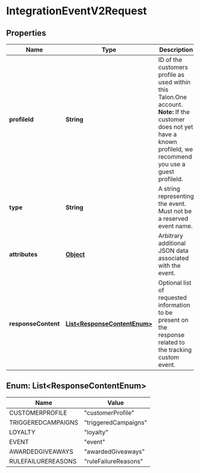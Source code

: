

# IntegrationEventV2Request


## Properties

Name | Type | Description | Notes
------------ | ------------- | ------------- | -------------
**profileId** | **String** | ID of the customers profile as used within this Talon.One account.  **Note:** If the customer does not yet have a known profileId, we recommend you use a guest profileId.  |  [optional]
**type** | **String** | A string representing the event. Must not be a reserved event name. | 
**attributes** | [**Object**](.md) | Arbitrary additional JSON data associated with the event. |  [optional]
**responseContent** | [**List&lt;ResponseContentEnum&gt;**](#List&lt;ResponseContentEnum&gt;) | Optional list of requested information to be present on the response related to the tracking custom event.  |  [optional]



## Enum: List&lt;ResponseContentEnum&gt;

Name | Value
---- | -----
CUSTOMERPROFILE | &quot;customerProfile&quot;
TRIGGEREDCAMPAIGNS | &quot;triggeredCampaigns&quot;
LOYALTY | &quot;loyalty&quot;
EVENT | &quot;event&quot;
AWARDEDGIVEAWAYS | &quot;awardedGiveaways&quot;
RULEFAILUREREASONS | &quot;ruleFailureReasons&quot;



